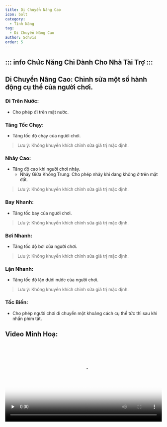```yaml
---
title: Di Chuyển Nâng Cao
icon: bolt
category:
  - Tính Năng
tag:
  - Di Chuyển Nâng Cao
author: Schvis
order: 5
---
```

::: info Chức Năng Chỉ Dành Cho Nhà Tài Trợ
:::
---
## Di Chuyển Nâng Cao: Chỉnh sửa một số hành động cụ thể của người chơi.
### Đi Trên Nước:
- Cho phép đi trên mặt nước.
### Tăng Tốc Chạy:
- Tăng tốc độ chạy của người chơi.
> Lưu ý: Không khuyến khích chỉnh sửa giá trị mặc định.
### Nhảy Cao:
- Tăng độ cao khi người chơi nhảy.
    - Nhảy Giữa Không Trung: Cho phép nhảy khi đang không ở trên mặt đất.
> Lưu ý: Không khuyến khích chỉnh sửa giá trị mặc định.
### Bay Nhanh:
- Tăng tốc bay của người chơi.
> Lưu ý: Không khuyến khích chỉnh sửa giá trị mặc định.
### Bơi Nhanh: 
- Tăng tốc độ bơi của người chơi.
> Lưu ý: Không khuyến khích chỉnh sửa giá trị mặc định.
### Lặn Nhanh:
- Tăng tốc độ lặn dưới nước của người chơi.
> Lưu ý: Không khuyến khích chỉnh sửa giá trị mặc định.
### Tốc Biến:
- Cho phép người chơi di chuyển một khoảng cách cụ thể tức thì sau khi nhấn phím tắt.

## Video Minh Hoạ:

<video controls preload="none" width="100%" poster="https://nextcloud.atruicardona.xyz/s/RsLzFEcNLJKqtLC/preview"><source src="https://nextcloud.atruicardona.xyz/s/RsLzFEcNLJKqtLC/download" type="video/mp4"></video>
